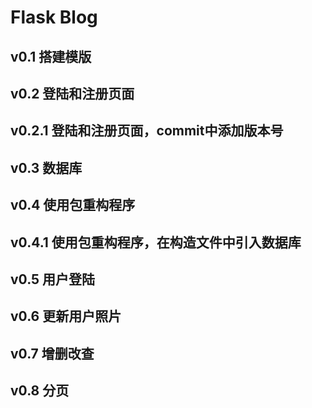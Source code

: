 # Flask Blog
## v0.1 搭建模版
## v0.2 登陆和注册页面
## v0.2.1 登陆和注册页面，commit中添加版本号
## v0.3 数据库
## v0.4 使用包重构程序
## v0.4.1 使用包重构程序，在构造文件中引入数据库
## v0.5 用户登陆
## v0.6 更新用户照片
## v0.7 增删改查
## v0.8 分页